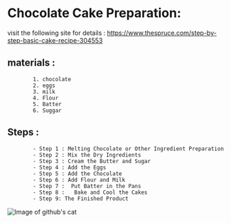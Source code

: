 # Chocolate Cake Preparation:

visit the following site for details :  https://www.thespruce.com/step-by-step-basic-cake-recipe-304553

## materials : 
			1. chocolate
			2. eggs
			3. milk
			4. Flour
			5. Batter
			6. Suggar 

## Steps :
			- Step 1 : Melting Chocolate or Other Ingredient Preparation
			- Step 2 : Mix the Dry Ingredients
			- Step 3 : Cream the Butter and Sugar
			- Step 4 : Add the Eggs
			- Step 5 : Add the Chocolate
			- Step 6 : Add Flour and Milk
			- Step 7 :  Put Batter in the Pans
			- Step 8 :   Bake and Cool the Cakes
			- Step 9: The Finished Product

![Image of github's cat](/images/Chocolate_Cake.png)
